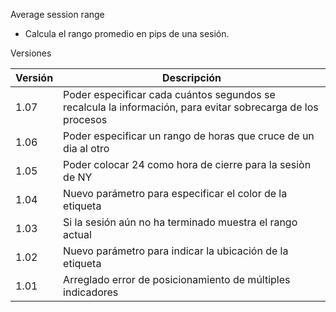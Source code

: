 Average session range

* Calcula el rango promedio en pips de una sesión.

Versiones

| Versión | Descripción |
| -------- | -------- |
| 1.07     | Poder especificar cada cuántos segundos se recalcula la información, para evitar sobrecarga de los procesos |
| 1.06     | Poder especificar un rango de horas que cruce de un dia al otro |
| 1.05     | Poder colocar 24 como hora de cierre para la sesiòn de NY |
| 1.04     | Nuevo parámetro para especificar el color de la etiqueta |
| 1.03     | Si la sesión aún no ha terminado muestra el rango actual |
| 1.02     | Nuevo parámetro para indicar la ubicación de la etiqueta     |
| 1.01     | Arreglado error de posicionamiento de múltiples indicadores     |
